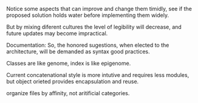 Notice some aspects that can improve and change them timidly, see if the proposed solution holds water before implementing them widely.

But by mixing diferent cultures the level of legibility will decrease, and future updates may become impractical.

Documentation:
So, the honored sugestions, when elected to the architecture, will be demanded as syntax good practices.


Classes are like genome, index is like epigenome. 

Current concatenational style is more intutive and requires less modules, but object orieted provides encapsulation and reuse.

organize files by affinity, not aritificial categories.






